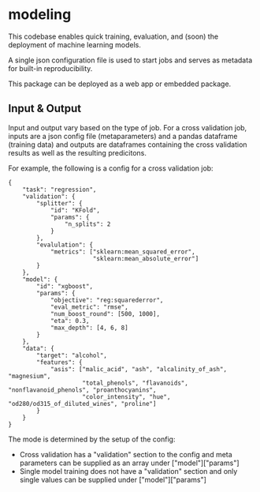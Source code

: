 # modeling

This codebase enables quick training, evaluation, and (soon) the deployment of machine learning models.

A single json configuration file is used to start jobs and serves as metadata for built-in reproducibility. 

This package can be deployed as a web app or embedded package.

## Input & Output

Input and output vary based on the type of job. For a cross validation job, inputs are a json config file (metaparameters) and a pandas dataframe (training data) and outputs are dataframes containing the cross validation results as well as the resulting predicitons.

For example, the following is a config for a cross validation job:
```
{
    "task": "regression",
    "validation": {
        "splitter": {
            "id": "KFold",
            "params": {
                "n_splits": 2
            }
        },
        "evalulation": {
            "metrics": ["sklearn:mean_squared_error",
                        "sklearn:mean_absolute_error"]
        }
    },
    "model": {
        "id": "xgboost",
        "params": {
            "objective": "reg:squarederror",
            "eval_metric": "rmse",
            "num_boost_round": [500, 1000],
            "eta": 0.3,
            "max_depth": [4, 6, 8]
        }
    },
    "data": {
        "target": "alcohol",
        "features": {
            "asis": ["malic_acid", "ash", "alcalinity_of_ash", "magnesium",
                     "total_phenols", "flavanoids", "nonflavanoid_phenols", "proanthocyanins",
                     "color_intensity", "hue", "od280/od315_of_diluted_wines", "proline"]
        }
    }
}
```


The mode is determined by the setup of the config:
- Cross validation has a "validation" section to the config and meta parameters can be supplied as an array under ["model"]["params"]
- Single model training does not have a "validation" section and only single values can be supplied under ["model"]["params"]
